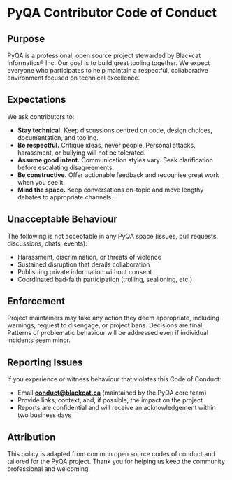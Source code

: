 <!-- SPDX-License-Identifier: MIT -->

<!-- Copyright (c) 2025 Blackcat Informatics® Inc. -->

# PyQA Contributor Code of Conduct

## Purpose

PyQA is a professional, open source project stewarded by Blackcat Informatics® Inc. Our goal is to build great tooling together. We expect everyone who participates to help maintain a respectful, collaborative environment focused on technical excellence.

## Expectations

We ask contributors to:

- **Stay technical.** Keep discussions centred on code, design choices, documentation, and tooling.
- **Be respectful.** Critique ideas, never people. Personal attacks, harassment, or bullying will not be tolerated.
- **Assume good intent.** Communication styles vary. Seek clarification before escalating disagreements.
- **Be constructive.** Offer actionable feedback and recognise great work when you see it.
- **Mind the space.** Keep conversations on-topic and move lengthy debates to appropriate channels.

## Unacceptable Behaviour

The following is not acceptable in any PyQA space (issues, pull requests, discussions, chats, events):

- Harassment, discrimination, or threats of violence
- Sustained disruption that derails collaboration
- Publishing private information without consent
- Coordinated bad-faith participation (trolling, sealioning, etc.)

## Enforcement

Project maintainers may take any action they deem appropriate, including warnings, request to disengage, or project bans. Decisions are final. Patterns of problematic behaviour will be addressed even if individual incidents seem minor.

## Reporting Issues

If you experience or witness behaviour that violates this Code of Conduct:

- Email **conduct@blackcat.ca** (maintained by the PyQA core team)
- Provide links, context, and, if possible, the impact on the project
- Reports are confidential and will receive an acknowledgement within two business days

## Attribution

This policy is adapted from common open source codes of conduct and tailored for the PyQA project. Thank you for helping us keep the community professional and welcoming.
